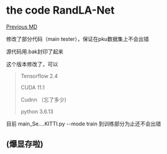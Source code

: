 # the code RandLA-Net


[Previous MD](/READIT.md)




修改了部分代码（main tester），保证在pku数据集上不会出错

源代码用.bak封印了起来


这个版本修改了，可以

> Tensorflow 2.4
>
> CUDA 11.1
>
> Cudnn （忘了多少)
>
> python 3.6.13


目前 main_Se....KITTI.py --mode train 到训练部分为止还不会出错


## (爆显存啦)
